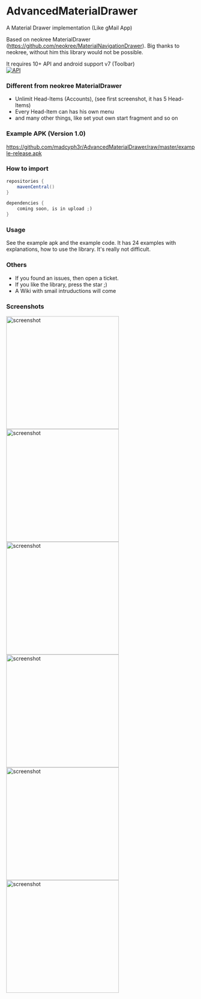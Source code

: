 AdvancedMaterialDrawer
======================

A Material Drawer implementation (Like gMail App)

Based on neokree MaterialDrawer (https://github.com/neokree/MaterialNavigationDrawer).
Big thanks to neokree, without him this library would not be possible.

It requires 10+ API and android support v7 (Toolbar)<br>
[![API](https://img.shields.io/badge/API-10%2B-brightgreen.svg?style=flat)](https://android-arsenal.com/api?level=10)

### Different from neokree MaterialDrawer
- Unlimit Head-Items (Accounts), (see first screenshot, it has 5 Head-Items)
- Every Head-Item can has his own menu
- and many other things, like set yout own start fragment and so on

### Example APK (Version 1.0) 
https://github.com/madcyph3r/AdvancedMaterialDrawer/raw/master/example-release.apk

###  How to import
```java
repositories {
    mavenCentral()
}

dependencies {
    coming soon, is in upload ;)
}
```
### Usage
See the example apk and the example code. It has 24 examples with explanations, how to use the library. It's really not difficult.

### Others
- If you found an issues, then open a ticket.
- If you like the library, press the star ;)
- A Wiki with smail intruductions will come

### Screenshots
<img src="https://github.com/madcyph3r/AdvancedMaterialDrawer/blob/master/Screenshot_1.png" alt="screenshot" width="300px" height="auto" />
<img src="https://github.com/madcyph3r/AdvancedMaterialDrawer/blob/master/Screenshot_2.png" alt="screenshot" width="300px" height="auto" />
<img src="https://github.com/madcyph3r/AdvancedMaterialDrawer/blob/master/Screenshot_3.png" alt="screenshot" width="300px" height="auto" />
<img src="https://github.com/madcyph3r/AdvancedMaterialDrawer/blob/master/Screenshot_4.png" alt="screenshot" width="300px" height="auto" />
<img src="https://github.com/madcyph3r/AdvancedMaterialDrawer/blob/master/Screenshot_5.png" alt="screenshot" width="300px" height="auto" />
<img src="https://github.com/madcyph3r/AdvancedMaterialDrawer/blob/master/Screenshot_6.png" alt="screenshot" width="300px" height="auto" />
